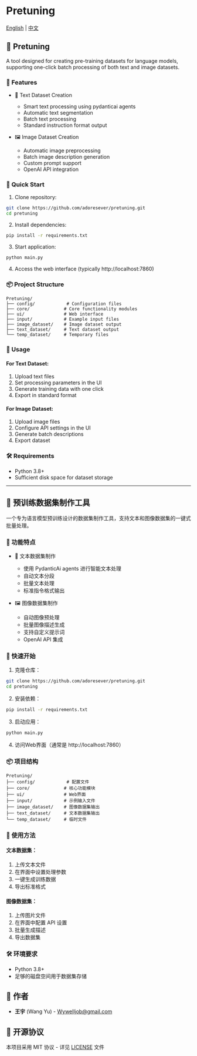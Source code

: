 # Pretuning

[English](#english) | [中文](#chinese)

<a name="english"></a>
## 🌟 Pretuning

A tool designed for creating pre-training datasets for language models, supporting one-click batch processing of both text and image datasets.

### 🚀 Features

- 📝 Text Dataset Creation
  - Smart text processing using pydanticai agents
  - Automatic text segmentation
  - Batch text processing
  - Standard instruction format output

- 🖼️ Image Dataset Creation
  - Automatic image preprocessing
  - Batch image description generation
  - Custom prompt support
  - OpenAI API integration

### 🔧 Quick Start

1. Clone repository:
```bash
git clone https://github.com/adoresever/pretuning.git
cd pretuning
```

2. Install dependencies:
```bash
pip install -r requirements.txt
```

3. Start application:
```bash
python main.py
```

4. Access the web interface (typically http://localhost:7860)

### 📦 Project Structure
```
Pretuning/
├── config/            # Configuration files
├── core/             # Core functionality modules
├── ui/               # Web interface
├── input/            # Example input files
├── image_dataset/    # Image dataset output
├── text_dataset/     # Text dataset output
└── temp_dataset/     # Temporary files
```

### 📝 Usage

#### For Text Dataset:
1. Upload text files
2. Set processing parameters in the UI
3. Generate training data with one click
4. Export in standard format

#### For Image Dataset:
1. Upload image files
2. Configure API settings in the UI
3. Generate batch descriptions
4. Export dataset

### 🛠️ Requirements

- Python 3.8+
- Sufficient disk space for dataset storage

---

<a name="chinese"></a>
## 🌟 预训练数据集制作工具

一个专为语言模型预训练设计的数据集制作工具，支持文本和图像数据集的一键式批量处理。

### 🚀 功能特点

- 📝 文本数据集制作
  - 使用 PydanticAi agents 进行智能文本处理
  - 自动文本分段
  - 批量文本处理
  - 标准指令格式输出

- 🖼️ 图像数据集制作
  - 自动图像预处理
  - 批量图像描述生成
  - 支持自定义提示词
  - OpenAI API 集成

### 🔧 快速开始

1. 克隆仓库：
```bash
git clone https://github.com/adoresever/pretuning.git
cd pretuning
```

2. 安装依赖：
```bash
pip install -r requirements.txt
```

3. 启动应用：
```bash
python main.py
```

4. 访问Web界面（通常是 http://localhost:7860）

### 📦 项目结构
```
Pretuning/
├── config/            # 配置文件
├── core/             # 核心功能模块
├── ui/               # Web界面
├── input/            # 示例输入文件
├── image_dataset/    # 图像数据集输出
├── text_dataset/     # 文本数据集输出
└── temp_dataset/     # 临时文件
```

### 📝 使用方法

#### 文本数据集：
1. 上传文本文件
2. 在界面中设置处理参数
3. 一键生成训练数据
4. 导出标准格式

#### 图像数据集：
1. 上传图片文件
2. 在界面中配置 API 设置
3. 批量生成描述
4. 导出数据集

### 🛠️ 环境要求

- Python 3.8+
- 足够的磁盘空间用于数据集存储

## 👥 作者

- **王宇** (Wang Yu) - [Wywelljob@gmail.com](mailto:wywelljob@gmail.com)

## 📄 开源协议

本项目采用 MIT 协议 - 详见 [LICENSE](LICENSE) 文件